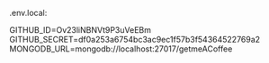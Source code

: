 .env.local:

GITHUB_ID=Ov23liNBNVt9P3uVeEBm
GITHUB_SECRET=df0a253a6754bc3ac9ec1f57b3f54364522769a2
MONGODB_URL=mongodb://localhost:27017/getmeACoffee